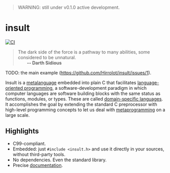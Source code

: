 > WARNING: still under v0.1.0 active development.

# insult
[![CI](https://github.com/Hirrolot/insult/workflows/C/C++%20CI/badge.svg)](https://github.com/Hirrolot/insult/actions)

> The dark side of the force is a pathway to many abilities, some considered to be unnatural.<br>&emsp;&emsp;<b>-- Darth Sidious</b>

TODO: the main example (https://github.com/Hirrolot/insult/issues/1).

Insult is a [metalanguage] embedded into plain C that facilitates [language-oriented programming], a software-development paradigm in which computer languages are software building blocks with the same status as functions, modules, or types. These are called [domain-specific languages]. It accomplishes the goal by extending the standard C preprocessor with high-level programming concepts to let us deal with [metaprogramming] on a large scale.

[domain-specific languages]: https://en.wikipedia.org/wiki/Domain-specific_language
[recursion is blocked]: https://github.com/pfultz2/Cloak/wiki/C-Preprocessor-tricks,-tips,-and-idioms#recursion
[metalanguage]: https://en.wikipedia.org/wiki/Metalanguage

## Highlights
 - C99-compliant.
 - Embedded: just `#include <insult.h>` and use it directly in your sources, without third-party tools.
 - No dependencies. Even the standard library.
 - Precise [documentation](https://hirrolot.github.io/insult/).

[metalanguage]: https://en.wikipedia.org/wiki/Metalanguage
[language-oriented programming]: https://en.wikipedia.org/wiki/Language-oriented_programming
[domain-specific languages]: https://en.wikipedia.org/wiki/Domain-specific_language
[metaprogramming]: https://en.wikipedia.org/wiki/Metaprogramming
